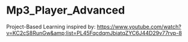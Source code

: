 # Mp3_Player_Advanced
Project-Based Learning inspired by: https://www.youtube.com/watch?v=KC2cS8RunGw&amp;list=PL45FqcdqmJbiatqZYC6J44D29v77rvp-8
